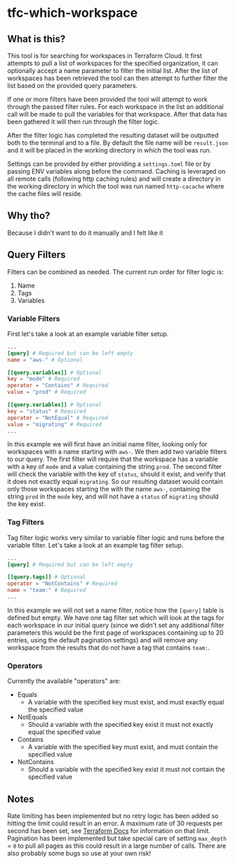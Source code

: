 # tfc-which-workspace

## What is this?

This tool is for searching for workspaces in Terraform Cloud. It first attempts to pull a list of workspaces for the specified organization, it can optionally accept a name parameter to filter the initial list. After the list of workspaces has been retrieved the tool can then attempt to further filter the list based on the provided query parameters.

If one or more filters have been provided the tool will attempt to work through the passed filter rules. For each workspace in the list an additional call will be made to pull the variables for that workspace. After that data has been gathered it will then run through the filter logic.

After the filter logic has completed the resulting dataset will be outputted both to the terminal and to a file. By default the file name will be `result.json` and it will be placed in the working directory in which the tool was run.

Settings can be provided by either providing a `settings.toml` file or by passing ENV variables along before the command. Caching is leveraged on all remote calls (following http caching rules) and will create a directory in the working directory in which the tool was run named `http-cacache` where the cache files will reside.

## Why tho?

Because I didn't want to do it manually and I felt like it

## Query Filters

Filters can be combined as needed. The current run order for filter logic is:

1. Name
2. Tags
3. Variables

### Variable Filters

First let's take a look at an example variable filter setup.

```toml
...
[query] # Required but can be left empty
name = "aws-" # Optional

[[query.variables]] # Optional
key = "mode" # Required
operator = "Contains" # Required
value = "prod" # Required

[[query.variables]] # Optional
key = "status" # Required
operator = "NotEqual" # Required
value = "migrating" # Required
...
```

In this example we will first have an initial name filter, looking only for workspaces with a name starting with `aws-`. We then add two variable filters to our query. The first filter will require that the workspace has a variable with a key of `mode` and a value containing the string `prod`. The second filter will check the variable with the key of `status`, should it exist, and verify that it does not exactly equal `migrating`. So our resulting dataset would contain only those workspaces starting the with the name `aws-`, containing the string `prod` in the `mode` key, and will not have a `status` of `migrating` should the key exist.

### Tag Filters

Tag filter logic works very similar to variable filter logic and runs before the variable filter. Let's take a look at an example tag filter setup.

```toml
...
[query] # Required but can be left empty

[[query.tags]] # Optional
operator = "NotContains" # Required
name = "team:" # Required
...
```

In this example we will not set a name filter, notice how the `[query]` table is defined but empty. We have one tag filter set which will look at the tags for each workspace in our initial query (since we didn't set any additional filter parameters this would be the first page of workspaces containing up to 20 entries, using the default pagination settings) and will remove any workspace from the results that do not have a tag that contains `team:`.

### Operators

Currently the available "operators" are:

- Equals
  - A variable with the specified key must exist, and must exactly equal the specified value
- NotEquals
  - Should a variable with the specified key exist it must not exactly equal the specified value
- Contains
  - A variable with the specified key must exist, and must contain the specified value
- NotContains
  - Should a variable with the specified key exist it must not contain the specified value
  
## Notes

Rate limiting has been implemented but no retry logic has been added so hitting the limit could result in an error. A maximum rate of 30 requests per second has been set, see [Terraform Docs](https://www.terraform.io/cloud-docs/api-docs#rate-limiting) for information on that limit. Pagination has been implemented but take special care of setting `max_depth` = `0` to pull all pages as this could result in a large number of calls. There are also probably some bugs so use at your own risk!

